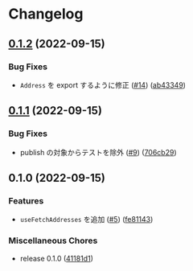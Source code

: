 # Changelog

## [0.1.2](https://github.com/jp-postal-code/react/compare/react-v0.1.1...react-v0.1.2) (2022-09-15)


### Bug Fixes

* `Address` を export するように修正 ([#14](https://github.com/jp-postal-code/react/issues/14)) ([ab43349](https://github.com/jp-postal-code/react/commit/ab433490def866a04e46b7cee258251d8e7e5b8f))

## [0.1.1](https://github.com/jp-postal-code/react/compare/react-v0.1.0...react-v0.1.1) (2022-09-15)


### Bug Fixes

* publish の対象からテストを除外 ([#9](https://github.com/jp-postal-code/react/issues/9)) ([706cb29](https://github.com/jp-postal-code/react/commit/706cb29bb48324b0cbdbe5033e44ec2622a9e0c9))

## 0.1.0 (2022-09-15)


### Features

* `useFetchAddresses` を追加 ([#5](https://github.com/jp-postal-code/react/issues/5)) ([fe81143](https://github.com/jp-postal-code/react/commit/fe811434b7a33a62bdb6604a5b486506c8093e2d))


### Miscellaneous Chores

* release 0.1.0 ([41181d1](https://github.com/jp-postal-code/react/commit/41181d1ecd44912ebfb3b77f9a9a93940836ce30))
